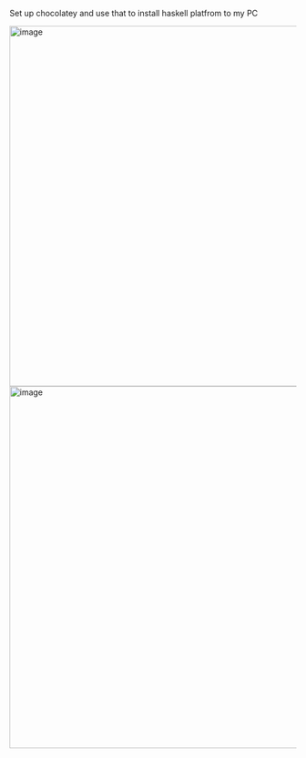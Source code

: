 Set up chocolatey and use that to install haskell platfrom to my PC

<img width="1084" height="632" alt="image" src="https://github.com/user-attachments/assets/e787307b-883d-45b9-aaa7-7a12d4260071" />

<img width="1105" height="635" alt="image" src="https://github.com/user-attachments/assets/a875add7-d13d-47c5-8eb8-b7bd63e77b86" />
